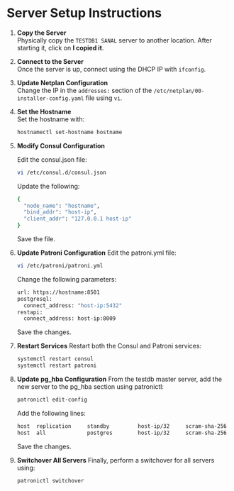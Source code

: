 # Server Setup Instructions

1. **Copy the Server**  
   Physically copy the `TESTDB1 SANAL` server to another location. After starting it, click on **I copied it**.

2. **Connect to the Server**  
   Once the server is up, connect using the DHCP IP with `ifconfig`.

3. **Update Netplan Configuration**  
   Change the IP in the `addresses:` section of the `/etc/netplan/00-installer-config.yaml` file using `vi`.

4. **Set the Hostname**  
   Set the hostname with:
   ```bash
   hostnamectl set-hostname hostname

5. **Modify Consul Configuration**

   Edit the consul.json file:
   ```bash
   vi /etc/consul.d/consul.json
   ```

   Update the following:
   ```bash
   {
     "node_name": "hostname",
     "bind_addr": "host-ip",
     "client_addr": "127.0.0.1 host-ip"
   }
   ```

   Save the file.

6. **Update Patroni Configuration**
   Edit the patroni.yml file:
   ```bash
   vi /etc/patroni/patroni.yml
   ```
   Change the following parameters:
   ```bash
   url: https://hostname:8501
   postgresql:
     connect_address: "host-ip:5432"
   restapi:
     connect_address: host-ip:8009
   ```
   Save the changes.


7. **Restart Services**
   Restart both the Consul and Patroni services:
   ```bash
   systemctl restart consul
   systemctl restart patroni
   ```

8. **Update pg_hba Configuration**
   From the testdb master server, add the new server to the pg_hba section using patronictl:
   ```bash
   patronictl edit-config
   ```
   Add the following lines:
   ```bash
   host  replication     standby         host-ip/32     scram-sha-256
   host  all             postgres        host-ip/32     scram-sha-256
   ```
   Save the changes.

9. **Switchover All Servers**
   Finally, perform a switchover for all servers using:
   ```bash
   patronictl switchover
   ```







